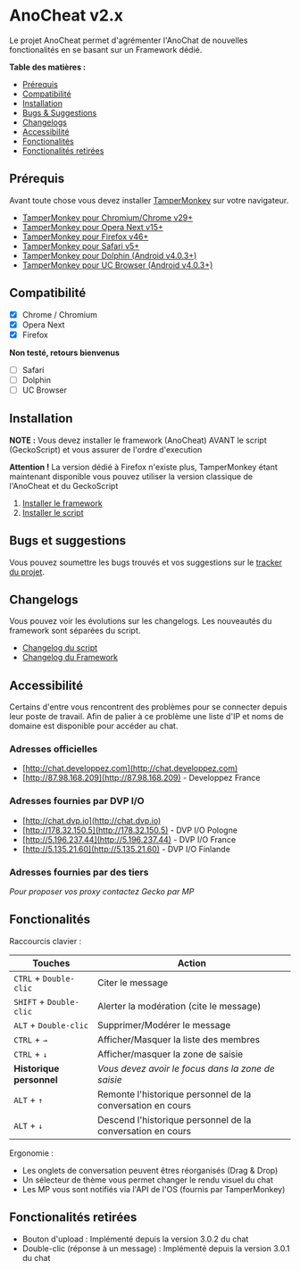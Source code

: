 # AnoCheat v2.x
Le projet AnoCheat permet d'agrémenter l'AnoChat de nouvelles fonctionalités en se basant sur un Framework dédié.

**Table des matières :**

- [Prérequis](https://github.com/dvp-io/AnoCheat#prérequis)
- [Compatibilité](https://github.com/dvp-io/AnoCheat#compatibilité)
- [Installation](https://github.com/dvp-io/AnoCheat#installation)
- [Bugs & Suggestions](https://github.com/dvp-io/AnoCheat#bugs-et-suggestions)
- [Changelogs](https://github.com/dvp-io/AnoCheat#changelogs)
- [Accessibilité](https://github.com/dvp-io/AnoCheat#accessibilité)
- [Fonctionalités](https://github.com/dvp-io/AnoCheat#fonctionalités)
- [Fonctionalités retirées](https://github.com/dvp-io/AnoCheat#fonctionalités-retirées)

## Prérequis
Avant toute chose vous devez installer [TamperMonkey](https://tampermonkey.net) sur votre navigateur.

- [TamperMonkey pour Chromium/Chrome v29+](https://chrome.google.com/webstore/detail/tampermonkey/dhdgffkkebhmkfjojejmpbldmpobfkfo?hl=en)
- [TamperMonkey pour Opera Next v15+](https://addons.opera.com/en/extensions/details/tampermonkey-beta/?display=en)
- [TamperMonkey pour Firefox v46+](https://addons.mozilla.org/en-US/firefox/addon/tampermonkey/)
- [TamperMonkey pour Safari v5+](https://safari.tampermonkey.net/tampermonkey.safariextz)
- [TamperMonkey pour Dolphin (Android v4.0.3+)](https://play.google.com/store/apps/details?id=net.tampermonkey.dolphin)
- [TamperMonkey pour UC Browser (Android v4.0.3+)](https://play.google.com/store/apps/details?id=net.tampermonkey.uc)

## Compatibilité
- [x] Chrome / Chromium
- [x] Opera Next
- [x] Firefox

**Non testé, retours bienvenus**
- [ ] Safari
- [ ] Dolphin
- [ ] UC Browser

## Installation
**NOTE :** 
Vous devez installer le framework (AnoCheat) AVANT le script (GeckoScript) et vous assurer de l'ordre d'execution

**Attention !**
La version dédié à Firefox n'existe plus, TamperMonkey étant maintenant disponible vous pouvez utiliser la version classique de l'AnoCheat et du GeckoScript

1. [Installer le framework](https://github.com/dvp-io/AnoCheat/raw/master/AnoCheat.user.js)
2. [Installer le script](https://github.com/dvp-io/AnoCheat/raw/master/GeckoScript.user.js)

## Bugs et suggestions
Vous pouvez soumettre les bugs trouvés et vos suggestions sur le [tracker du projet](https://github.com/dvp-io/AnoCheat/issues).

## Changelogs
Vous pouvez voir les évolutions sur les changelogs. Les nouveautés du framework sont séparées du script.
- [Changelog du script](./GeckoScript-changelog.md)
- [Changelog du Framework](./AnoCheat-changelog.md)

## Accessibilité
Certains d'entre vous rencontrent des problèmes pour se connecter depuis leur poste de travail. Afin de palier à ce problème une liste d'IP et noms de domaine est disponible pour accéder au chat.

### Adresses officielles
- [http://chat.developpez.com](http://chat.developpez.com)
- [http://87.98.168.209](http://87.98.168.209) - Developpez France

### Adresses fournies par DVP I/O
- [http://chat.dvp.io](http://chat.dvp.io)
- [http://178.32.150.5](http://178.32.150.5) - DVP I/O Pologne
- [http://5.196.237.44](http://5.196.237.44) - DVP I/O France
- [http://5.135.21.60](http://5.135.21.60) - DVP I/O Finlande

### Adresses fournies par des tiers
*Pour proposer vos proxy contactez Gecko par MP*

## Fonctionalités

Raccourcis clavier :

Touches | Action 
---|---
`CTRL` + `Double-clic` | Citer le message
`SHIFT` + `Double-clic` | Alerter la modération (cite le message)
`ALT` + `Double-clic` | Supprimer/Modérer le message
`CTRL` + `→` | Afficher/Masquer la liste des membres
`CTRL` + `↓` | Afficher/masquer la zone de saisie
**Historique personnel** | _Vous devez avoir le focus dans la zone de saisie_
`ALT` + `↑` | Remonte l'historique personnel de la conversation en cours
`ALT` + `↓` | Descend l'historique personnel de la conversation en cours

Ergonomie :
- Les onglets de conversation peuvent êtres réorganisés (Drag & Drop)
- Un sélecteur de thème vous permet changer le rendu visuel du chat
- Les MP vous sont notifiés via l'API de l'OS (fournis par TamperMonkey)

## Fonctionalités retirées

- Bouton d'upload : Implémenté depuis la version 3.0.2 du chat
- Double-clic (réponse à un message) : Implémenté depuis la version 3.0.1 du chat
